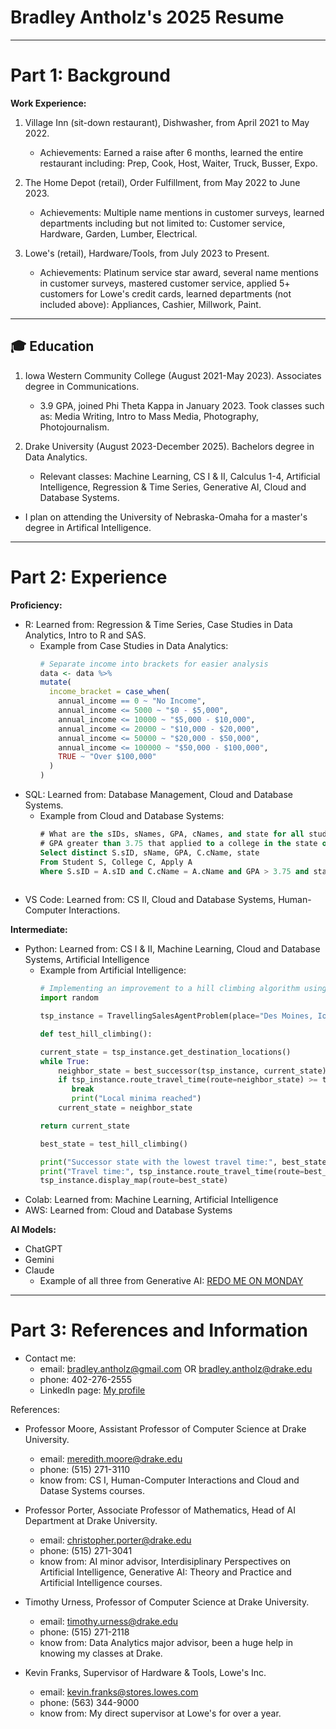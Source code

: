 # Bradley Antholz's 2025 Resume


---
# Part 1: Background
**Work Experience:**
1. Village Inn (sit-down restaurant), Dishwasher, from April 2021 to May 2022.
     * Achievements: Earned a raise after 6 months, learned the entire restaurant including: Prep, Cook, Host, Waiter, Truck, Busser, Expo. 

2. The Home Depot (retail), Order Fulfillment, from May 2022 to June 2023.
     * Achievements: Multiple name mentions in customer surveys, learned departments including but not limited to: Customer service, Hardware, Garden, Lumber, Electrical.
    
3. Lowe's (retail), Hardware/Tools, from July 2023 to Present.
     * Achievements: Platinum service star award, several name mentions in customer surveys, mastered customer service, applied 5+ customers for Lowe's credit cards, learned departments (not included above): Appliances, Cashier, Millwork, Paint.
---

## 🎓 Education
1. Iowa Western Community College (August 2021-May 2023). Associates degree in Communications.
   * 3.9 GPA, joined Phi Theta Kappa in January 2023. Took classes such as: Media Writing, Intro to Mass Media, Photography, Photojournalism.

2. Drake University (August 2023-December 2025). Bachelors degree in Data Analytics.
   * Relevant classes: Machine Learning, CS I & II, Calculus 1-4, Artificial Intelligence, Regression & Time Series, Generative AI, Cloud and Database Systems.

* I plan on attending the University of Nebraska-Omaha for a master's degree in Artifical Intelligence. 
---

# Part 2: Experience

**Proficiency:**
* R: Learned from: Regression & Time Series, Case Studies in Data Analytics, Intro to R and SAS.
    * Example from Case Studies in Data Analytics:
      ```r
      # Separate income into brackets for easier analysis
      data <- data %>%
      mutate(
        income_bracket = case_when(
          annual_income == 0 ~ "No Income",
          annual_income <= 5000 ~ "$0 - $5,000",
          annual_income <= 10000 ~ "$5,000 - $10,000",
          annual_income <= 20000 ~ "$10,000 - $20,000",
          annual_income <= 50000 ~ "$20,000 - $50,000",
          annual_income <= 100000 ~ "$50,000 - $100,000",
          TRUE ~ "Over $100,000"
        )
      )
      
* SQL: Learned from: Database Management, Cloud and Database Systems.
    * Example from Cloud and Database Systems:
      ```sql
      # What are the sIDs, sNames, GPA, cNames, and state for all students in the database with a
      # GPA greater than 3.75 that applied to a college in the state of CA? Display only distinct values.
      Select distinct S.sID, sName, GPA, C.cName, state
      From Student S, College C, Apply A
      Where S.sID = A.sID and C.cName = A.cName and GPA > 3.75 and state = 'CA';
    
* VS Code: Learned from: CS II, Cloud and Database Systems, Human-Computer Interactions.


**Intermediate:**
* Python: Learned from: CS I & II, Machine Learning, Cloud and Database Systems, Artificial Intelligence
    * Example from Artificial Intelligence:
      ```python
      # Implementing an improvement to a hill climbing algorithm using a random seed
      import random

      tsp_instance = TravellingSalesAgentProblem(place="Des Moines, Iowa, USA", num_locations=10, random_seed=random.randint(0,10000))

      def test_hill_climbing():

      current_state = tsp_instance.get_destination_locations()
      while True:
          neighbor_state = best_successor(tsp_instance, current_state)
          if tsp_instance.route_travel_time(route=neighbor_state) >= tsp_instance.route_travel_time(route=current_state):
             break
             print("Local minima reached")
          current_state = neighbor_state

      return current_state

      best_state = test_hill_climbing()

      print("Successor state with the lowest travel time:", best_state)
      print("Travel time:", tsp_instance.route_travel_time(route=best_state))
      tsp_instance.display_map(route=best_state)

* Colab: Learned from: Machine Learning, Artificial Intelligence    
* AWS: Learned from: Cloud and Database Systems

**AI Models:**
* ChatGPT
* Gemini
* Claude
    * Example of all three from Generative AI:
      [REDO ME ON MONDAY](https://docs.google.com/presentation/d/1H9J_AZQ_QZ_YfaYmrOS28-yD5uJ_DTq-yvFnzUncyxc/edit?usp=sharing)



---
# Part 3: References and Information

* Contact me:
    - email: bradley.antholz@gmail.com OR bradley.antholz@drake.edu
    - phone: 402-276-2555
    - LinkedIn page: [My profile](https://www.linkedin.com/in/bradley-antholz-078461300/)

References: 
* Professor Moore, Assistant Professor of Computer Science at Drake University.
  - email: meredith.moore@drake.edu
  - phone: (515) 271-3110
  - know from: CS I, Human-Computer Interactions and Cloud and Datase Systems courses.

* Professor Porter, Associate Professor of Mathematics, Head of AI Department at Drake University.
  - email: christopher.porter@drake.edu
  - phone: (515) 271-3041
  - know from: AI minor advisor, Interdisiplinary Perspectives on Artificial Intelligence, Generative AI: Theory and Practice and Artificial Intelligence courses.

* Timothy Urness, Professor of Computer Science at Drake University.
  - email: timothy.urness@drake.edu
  - phone: (515) 271-2118
  - know from: Data Analytics major advisor, been a huge help in knowing my classes at Drake. 

* Kevin Franks, Supervisor of Hardware & Tools, Lowe's Inc.
  - email: kevin.franks@stores.lowes.com
  - phone: (563) 344-9000
  - know from: My direct supervisor at Lowe's for over a year.


